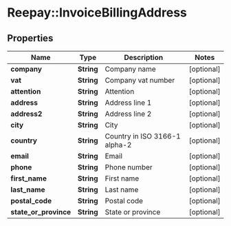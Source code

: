 # Reepay::InvoiceBillingAddress

## Properties
Name | Type | Description | Notes
------------ | ------------- | ------------- | -------------
**company** | **String** | Company name | [optional] 
**vat** | **String** | Company vat number | [optional] 
**attention** | **String** | Attention | [optional] 
**address** | **String** | Address line 1 | [optional] 
**address2** | **String** | Address line 2 | [optional] 
**city** | **String** | City | [optional] 
**country** | **String** | Country in ISO 3166-1 alpha-2 | [optional] 
**email** | **String** | Email | [optional] 
**phone** | **String** | Phone number | [optional] 
**first_name** | **String** | First name | [optional] 
**last_name** | **String** | Last name | [optional] 
**postal_code** | **String** | Postal code | [optional] 
**state_or_province** | **String** | State or province | [optional] 


